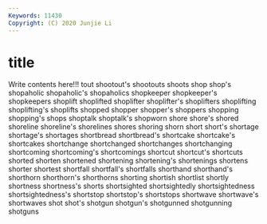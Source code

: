 ```yaml
---
Keywords: 11430
Copyright: (C) 2020 Junjie Li
---
```


# title

Write contents here!!!
tout 
shootout's 
shootouts 
shoots 
shop 
shop's
shopaholic 
shopaholic's 
shopaholics 
shopkeeper 
shopkeeper's 
shopkeepers 
shoplift 
shoplifted 
shoplifter 
shoplifter's
shoplifters 
shoplifting 
shoplifting's 
shoplifts 
shopped 
shopper 
shopper's 
shoppers 
shopping 
shopping's
shops 
shoptalk 
shoptalk's 
shopworn 
shore 
shore's 
shored 
shoreline 
shoreline's 
shorelines
shores 
shoring 
shorn 
short 
short's 
shortage 
shortage's 
shortages 
shortbread 
shortbread's
shortcake 
shortcake's 
shortcakes 
shortchange 
shortchanged 
shortchanges 
shortchanging 
shortcoming 
shortcoming's 
shortcomings
shortcut 
shortcut's 
shortcuts 
shorted 
shorten 
shortened 
shortening 
shortening's 
shortenings 
shortens
shorter 
shortest 
shortfall 
shortfall's 
shortfalls 
shorthand 
shorthand's 
shorthorn 
shorthorn's 
shorthorns
shorting 
shortish 
shortlist 
shortly 
shortness 
shortness's 
shorts 
shortsighted 
shortsightedly 
shortsightedness
shortsightedness's 
shortstop 
shortstop's 
shortstops 
shortwave 
shortwave's 
shortwaves 
shot 
shot's 
shotgun
shotgun's 
shotgunned 
shotgunning 
shotguns 
